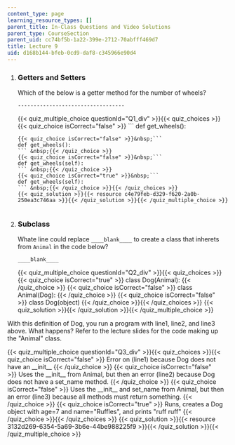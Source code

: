 ```yaml
---
content_type: page
learning_resource_types: []
parent_title: In-Class Questions and Video Solutions
parent_type: CourseSection
parent_uid: cc74bf5b-1a22-399e-2712-70abfff469d7
title: Lecture 9
uid: d168b144-bfeb-0cd9-daf8-c345966e90d4
---
```


1.  ### Getters and Setters
    
      
    
    Which of the below is a getter method for the number of wheels?
    
    ```
    ----------------------------------
    ```
    
    {{< quiz_multiple_choice questionId="Q1_div" >}}{{< quiz_choices >}}{{< quiz_choice isCorrect="false" >}}&nbsp;```
    def get_wheels():
    ``` &nbsp;{{< /quiz_choice >}}
    {{< quiz_choice isCorrect="false" >}}&nbsp;```
    def get_wheels():
    ``` &nbsp;{{< /quiz_choice >}}
    {{< quiz_choice isCorrect="false" >}}&nbsp;```
    def get_wheels(self):
    ``` &nbsp;{{< /quiz_choice >}}
    {{< quiz_choice isCorrect="true" >}}&nbsp;```
    def get_wheels(self):
    ``` &nbsp;{{< /quiz_choice >}}{{< /quiz_choices >}}
    {{< quiz_solution >}}{{< resource c4e79feb-d329-f620-2a0b-250ea3c746aa >}}{{< /quiz_solution >}}{{< /quiz_multiple_choice >}}
  
3.  ### Subclass
    
      
    
    Whate line could replace `____blank____` to create a class that inherets from `Animal` in the code below?
    
    ```
    ____blank____
    ```
    
    {{< quiz_multiple_choice questionId="Q2_div" >}}{{< quiz_choices >}}{{< quiz_choice isCorrect="true" >}}&nbsp;class Dog(Animal):&nbsp;{{< /quiz_choice >}}
    {{< quiz_choice isCorrect="false" >}}&nbsp;class Animal(Dog):&nbsp;{{< /quiz_choice >}}
    {{< quiz_choice isCorrect="false" >}}&nbsp;class Dog(object)&nbsp;{{< /quiz_choice >}}{{< /quiz_choices >}}
    {{< quiz_solution >}}{{< /quiz_solution >}}{{< /quiz_multiple_choice >}}
    
  

With this definition of Dog, you run a program with line1, line2, and line3 above. What happens? Refer to the lecture slides for the code making up the "Animal" class.

{{< quiz_multiple_choice questionId="Q3_div" >}}{{< quiz_choices >}}{{< quiz_choice isCorrect="false" >}}&nbsp;Error on (line1) because Dog does not have an \_\_init\_\_&nbsp;{{< /quiz_choice >}}
{{< quiz_choice isCorrect="false" >}}&nbsp;Uses the \_\_init\_\_ from Animal, but then an error (line2) because Dog does not have a set\_name method.&nbsp;{{< /quiz_choice >}}
{{< quiz_choice isCorrect="false" >}}&nbsp;Uses the \_\_init\_\_ and set\_name from Animal, but then an error (line3) because all methods must return something.&nbsp;{{< /quiz_choice >}}
{{< quiz_choice isCorrect="true" >}}&nbsp;Runs, creates a Dog object with age=7 and name="Ruffles", and prints "ruff ruff"&nbsp;{{< /quiz_choice >}}{{< /quiz_choices >}}
{{< quiz_solution >}}{{< resource 3132d269-6354-5a69-3b6e-44be988225f9 >}}{{< /quiz_solution >}}{{< /quiz_multiple_choice >}}